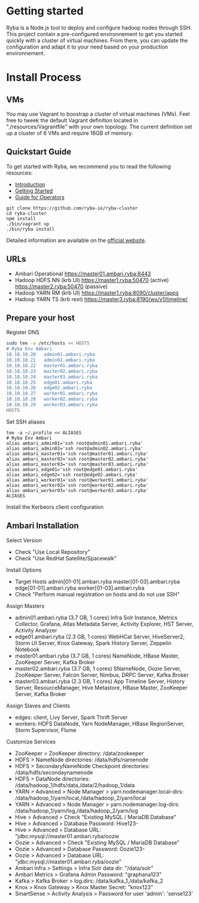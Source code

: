 # Getting started

Ryba is a Node.js tool to deploy and configure hadoop nodes through SSH.
This project contain a pre-configured environnement to get you started quickly
with a cluster of virtual machines. From there, you can update the configuration and adapt it
to your need based on your production environnement.

# Install Process

## VMs

You may use Vagrant to boostrap a cluster of virtual machines (VMs). Feel free to tweek
the default Vagrant definition located in "./resources/Vagrantfile" with your own
topology. The current definition set up a cluster of 6 VMs and require 16GB of memory.

## Quickstart Guide

To get started with Ryba, we recommend you to read the following resources:

* [Introduction](http://ryba.io/documentation/introduction)
* [Getting Started](http://ryba.io/documentation/getting_started)
* [Guide for Operators](http://ryba.io/documentation/operator)

```
git clone https://github.com/ryba-io/ryba-cluster
cd ryba-cluster
npm install
./bin/vagrant up
./bin/ryba install
```

Detailed information are available on the [official website](http://ryba.io).

## URLs

* Ambari Operational
  https://master01.ambari.ryba:8443
* Hadoop HDFS NN (krb UI)
  https://master1.ryba:50470 (active)
  https://master2.ryba:50470 (passive)
* Hadoop YARN RM (krb UI)
  https://master1.ryba:8090/cluster/apps
* Hadoop YARN TS (krb rest)
  https://master3.ryba:8190/ws/v1/timeline/

## Prepare your host

Register DNS

```bash
sudo tee -a /etc/hosts << HOSTS
# Ryba Env Ambari
10.10.10.20   admin01.ambari.ryba
10.10.10.21   admin02.ambari.ryba
10.10.10.22   master01.ambari.ryba
10.10.10.23   master02.ambari.ryba
10.10.10.24   master03.ambari.ryba
10.10.10.25   edge01.ambari.ryba
10.10.10.26   edge02.ambari.ryba
10.10.10.27   worker01.ambari.ryba
10.10.10.28   worker02.ambari.ryba
10.10.10.29   worker03.ambari.ryba
HOSTS
```

Set SSH aliases

```
tee -a ~/.profile << ALIASES
# Ryba Env Ambari
alias ambari_admin01='ssh root@admin01.ambari.ryba'
alias ambari_admin02='ssh root@admin02.ambari.ryba'
alias ambari_master01='ssh root@master01.ambari.ryba'
alias ambari_master02='ssh root@master02.ambari.ryba'
alias ambari_master03='ssh root@master03.ambari.ryba'
alias ambari_edge01='ssh root@edge01.ambari.ryba'
alias ambari_edge02='ssh root@edge02.ambari.ryba'
alias ambari_worker01='ssh root@worker01.ambari.ryba'
alias ambari_worker02='ssh root@worker02.ambari.ryba'
alias ambari_worker03='ssh root@worker03.ambari.ryba'
ALIASES
```

Install the Kerbeors client configuration

## Ambari Installation

Select Version

* Check "Use Local Repository"
* Check "Use RedHat Satellite/Spacewalk"

Install Options

* Target Hosts
  admin[01-01].ambari.ryba
  master[01-03].ambari.ryba
  edge[01-01].ambari.ryba
  worker[01-03].ambari.ryba
* Check "Perform manual registration on hosts and do not use SSH"

Assign Masters

* admin01.ambari.ryba (3.7 GB, 1 cores)
  Infra Solr Instance, Metrics Collector, Grafana, Atlas Metadata Server, Activity Explorer, HST Server, Activity Analyzer
* edge01.ambari.ryba (2.3 GB, 1 cores)
  WebHCat Server, HiveServer2, Storm UI Server, Knox Gateway, Spark History Server, Zeppelin Notebook
* master01.ambari.ryba (3.7 GB, 1 cores)
  NameNode, HBase Master, ZooKeeper Server, Kafka Broker
* master02.ambari.ryba (3.7 GB, 1 cores)
  SNameNode, Oozie Server, ZooKeeper Server, Falcon Server, Nimbus, DRPC Server, Kafka Broker
* master03.ambari.ryba (2.3 GB, 1 cores)
  App Timeline Server, History Server, ResourceManager, Hive Metastore, HBase Master, ZooKeeper Server, Kafka Broker

Assign Slaves and Clients

* edges: client, Livy Server, Spark Thrift Server
* workers: HDFS DataNode, Yarn NodeManager, HBase RegionServer, Storm Supervisor, Flume

Customize Services

* ZooKeeper > ZooKeeper directory: /data/zookeeper
* HDFS > NameNode directories: /data/hdfs/namenode
* HDFS > SecondaryNameNode Checkpoint directories: /data/hdfs/secondaynamenode
* HDFS > DataNode directories: /data/hadoop_1/hdfs/data,/data/2/hadoop_1/data
* YARN > Advanced > Node Manager > yarn.nodemanager.local-dirs: /data/hadoop_1/yarn/local,/data/hadoop_2/yarn/local
* YARN > Advanced > Node Manager > yarn.nodemanager.log-dirs: /data/hadoop_1/yarn/log,/data/hadoop_2/yarn/log
* Hive > Advanced > Check "Existing MySQL / MariaDB Database"
* Hive > Advanced > Database Password: Hive123-
* Hive > Advanced > Database URL: "jdbc:mysql://master01.ambari.ryba/oozie
* Oozie > Advanced > Check "Existing MySQL / MariaDB Database"
* Oozie > Advanced > Database Password: Oozie123-
* Oozie > Advanced > Database URL: "jdbc:mysql://master01.ambari.ryba/oozie"
* Ambari Infra > Settings > Infra Solr data dir: "/data/solr"
* Ambari Metrics > Grafana Admin Password: "graphana123"
* Kafka > Kafka Broker > log.dirs: /data/kafka_1,/data/kafka_2
* Knox > Knox Gateway > Knox Master Secret: "knox123"
* SmartSense > Activity Analysis >  Password for user 'admin': 'sense123'
